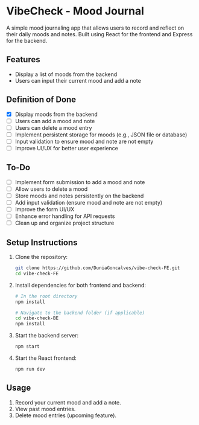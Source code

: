 # VibeCheck - Mood Journal

A simple mood journaling app that allows users to record and reflect on their daily moods and notes. Built using React for the frontend and Express for the backend.

## Features

- Display a list of moods from the backend
- Users can input their current mood and add a note

## Definition of Done

- [x] Display moods from the backend
- [ ] Users can add a mood and note
- [ ] Users can delete a mood entry
- [ ] Implement persistent storage for moods (e.g., JSON file or database)
- [ ] Input validation to ensure mood and note are not empty
- [ ] Improve UI/UX for better user experience

## To-Do

- [ ] Implement form submission to add a mood and note
- [ ] Allow users to delete a mood
- [ ] Store moods and notes persistently on the backend
- [ ] Add input validation (ensure mood and note are not empty)
- [ ] Improve the form UI/UX
- [ ] Enhance error handling for API requests
- [ ] Clean up and organize project structure

## Setup Instructions

1. Clone the repository:

   ```bash
   git clone https://github.com/DuniaGoncalves/vibe-check-FE.git
   cd vibe-check-FE
   ```

2. Install dependencies for both frontend and backend:

   ```bash
   # In the root directory
   npm install

   # Navigate to the backend folder (if applicable)
   cd vibe-check-BE
   npm install
   ```

3. Start the backend server:

   ```bash
   npm start
   ```

4. Start the React frontend:
   ```bash
   npm run dev
   ```

## Usage

1. Record your current mood and add a note.
2. View past mood entries.
3. Delete mood entries (upcoming feature).
